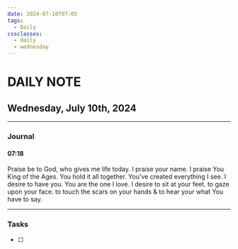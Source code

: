 ```yaml
---
date: 2024-07-10T07:05
tags:
  - Daily
cssclasses:
  - daily
  - wednesday
---
```

# DAILY NOTE
## Wednesday, July 10th, 2024
***
### Journal
#### 07:18

Praise be to God, who gives me life today. I praise your name. I praise You King of the Ages. You hold it all together. You’ve created everything I see. I desire to have you.
You are the one I love. I desire to sit at your feet. to gaze upon your face. to touch the scars on your hands & to hear your what You have to say.

***
### Tasks
- [ ] 